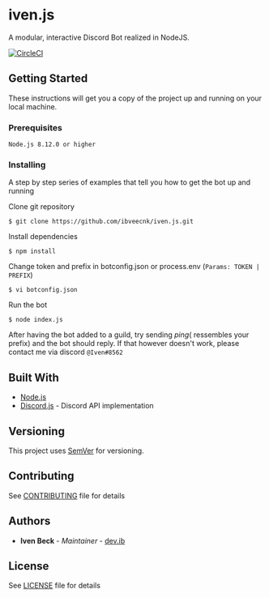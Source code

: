 # iven.js

A modular, interactive Discord Bot realized in NodeJS.

[![CircleCI](https://circleci.com/gh/ibveecnk/iven.js/tree/master.svg?style=svg)](https://circleci.com/gh/ibveecnk/iven.js/)

## Getting Started

These instructions will get you a copy of the project up and running on your local machine.

### Prerequisites

```
Node.js 8.12.0 or higher
```

### Installing

A step by step series of examples that tell you how to get the bot up and running

Clone git repository

```
$ git clone https://github.com/ibveecnk/iven.js.git
```

Install dependencies

```
$ npm install
```

Change token and prefix in botconfig.json or process.env (`Params: TOKEN | PREFIX`)

```
$ vi botconfig.json

```

Run the bot

```
$ node index.js
```

After having the bot added to a guild, try sending $ping ($ ressembles your prefix) and the bot should reply.
If that however doesn't work, please contact me via discord `@Iven#8562`

## Built With

* [Node.js](https://nodejs.org/)
* [Discord.js](https://discord.js.org/#/) - Discord API implementation

## Versioning

This project uses [SemVer](http://semver.org/) for versioning.

## Contributing
See [CONTRIBUTING](CONTRIBUTING.md) file for details

## Authors

* **Iven Beck** - *Maintainer* - [dev.ib](https://github.com/ibveecnk)

## License

See [LICENSE](LICENSE.md) file for details